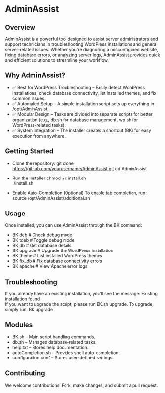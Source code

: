 # AdminAssist

## Overview

AdminAssist is a powerful tool designed to assist server administrators and support technicians in troubleshooting WordPress installations and general server-related issues. Whether you're diagnosing a misconfigured website, fixing database errors, or analyzing server logs, AdminAssist provides quick and efficient solutions to streamline your workflow.

## Why AdminAssist?
- ✅ Best for WordPress Troubleshooting – Easily detect WordPress installations, check database connectivity, list installed themes, and fix common issues.
- ✅ Automated Setup – A simple installation script sets up everything in /opt/AdminAssist.
- ✅ Modular Design – Tasks are divided into separate scripts for better organization (e.g., db.sh for database management, wp.sh for WordPress-related tasks).
- ✅ System Integration – The installer creates a shortcut (BK) for easy execution from anywhere.

## Getting Started

* Clone the repository:
  git clone https://github.com/yourusername/AdminAssist.git
  cd AdminAssist

* Run the Installer
  chmod +x install.sh  
  ./install.sh

* Enable Auto-Completion (Optional)
  To enable tab completion, run:
  source /opt/AdminAssist/additional.sh

## Usage
Once installed, you can use AdminAssist through the BK command:
- BK deb         # Check debug mode  
- BK tdeb        # Toggle debug mode  
- BK db          # Get database details  
- BK upgrade     # Upgrade the WordPress installation  
- BK theme       # List installed WordPress themes  
- BK fix_db      # Fix database connectivity errors  
- BK apache      # View Apache error logs

## Troubleshooting
If you already have an existing installation, you'll see the message:
Existing installation found  
If you want to upgrade the script, please run BK.sh upgrade. To upgrade, simply run:
BK upgrade

## Modules
- BK.sh – Main script handling commands.
- db.sh – Manages database-related tasks.
- help.txt – Stores help documentation.
- autoCompletion.sh – Provides shell auto-completion.
- configuration.conf – Stores user-defined settings.

## Contributing
We welcome contributions! Fork, make changes, and submit a pull request.
